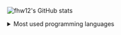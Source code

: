 ![fhw12's GitHub stats](https://github-readme-stats.vercel.app/api?username=fhw12&show_icons=true&theme=transparent)

<details>
  <summary>Most used programming languages</summary>
  
  ![fhw12's most used programming languages](https://github-readme-stats.vercel.app/api/top-langs/?username=fhw12&langs_count=7)
</details>
<!--
**fhw12/fhw12** is a ✨ _special_ ✨ repository because its `README.md` (this file) appears on your GitHub profile.

Here are some ideas to get you started:

- 🔭 I’m currently working on ...
- 🌱 I’m currently learning ...
- 👯 I’m looking to collaborate on ...
- 🤔 I’m looking for help with ...
- 💬 Ask me about ...
- 📫 How to reach me: ...
- 😄 Pronouns: ...
- ⚡ Fun fact: ...
-->
